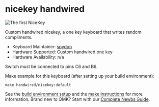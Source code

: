 # nicekey handwired

![The first NiceKey](https://s3.eu-central-1.amazonaws.com/mindlevel/nicekey.jpg)

Custom handwired nicekey, a one key keyboard that writes random compliments.

* Keyboard Maintainer: [spydon](https://github.com/spydon)
* Hardware Supported: Custom handwired one key
* Hardware Availability: n/a

Switch must be connected to pins C6 and B6.

Make example for this keyboard (after setting up your build environment):

    make handwired/nicekey:default

See the [build environment setup](https://docs.qmk.fm/#/getting_started_build_tools) and the [make instructions](https://docs.qmk.fm/#/getting_started_make_guide) for more information. Brand new to QMK? Start with our [Complete Newbs Guide](https://docs.qmk.fm/#/newbs).
